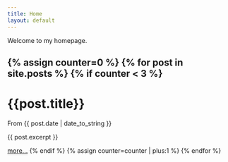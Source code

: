 ```yaml
---
title: Home
layout: default
---
```

Welcome to my homepage.

{% assign counter=0 %}
{% for post in site.posts %}
{% if counter < 3 %}
---
# {{post.title}}

From {{ post.date | date_to_string  }}

{{ post.excerpt }}

[more...]({{post.url}} "Show complete post")
{% endif %}
{% assign counter=counter | plus:1 %}
{% endfor %}